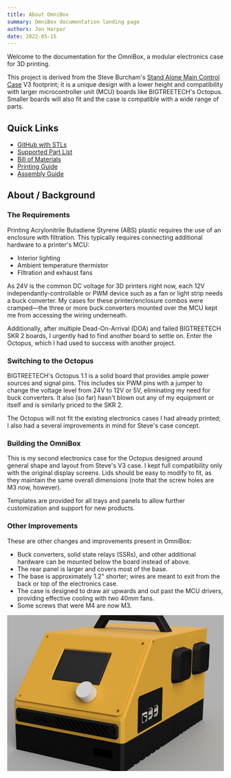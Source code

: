 ```yaml
---
title: About OmniBox
summary: OmniBox documentation landing page
authors: Jon Harper
date: 2022-05-15
---
```


Welcome to the documentation for the OmniBox, a modular electronics case for 3D printing.

This project is derived from the Steve Burcham's [Stand Alone Main Control Case](https://www.thingiverse.com/thing:3999751) V3 footprint; it is a unique design with a lower height and compatibility with larger microcontroller unit (MCU) boards like BIGTREETECH's Octopus. Smaller boards will also fit and the case is compatible with a wide range of parts.

## Quick Links

- [GitHub with STLs](https://github.com/jon-harper/OmniBox)
- [Supported Part List](support.md)
- [Bill of Materials](bom.md)
- [Printing Guide](printing.md)
- [Assembly Guide](assembly/index.md)

## About / Background

### The Requirements

Printing Acrylonitrile Butadiene Styrene (ABS) plastic requires the use of an enclosure with filtration. This typically requires connecting additional hardware to a printer's MCU:

- Interior lighting
- Ambient temperature thermistor
- Filtration and exhaust fans

As 24V is the common DC voltage for 3D printers right now, each 12V independantly-controllable or PWM device such as a fan or light strip needs a buck converter. My cases for these printer/enclosure combos were cramped—the three or more buck converters mounted over the MCU kept me from accessing the wiring underneath.

Additionally, after multiple Dead-On-Arrival (DOA) and failed BIGTREETECH SKR 2 boards, I urgently had to find another board to settle on. Enter the Octopus, which I had used to success with another project.

### Switching to the Octopus

BIGTREETECH's Octopus 1.1 is a solid board that provides ample power sources and signal pins. This includes six PWM pins with a jumper to change the voltage level from 24V to 12V or 5V, eliminating my need for buck converters. It also (so far) hasn't blown out any of my equipment or itself and is similarly priced to the SKR 2.

The Octopus will not fit the existing electronics cases I had already printed; I also had a several improvements in mind for Steve's case concept.

### Building the OmniBox

This is my second electronics case for the Octopus designed around general shape and layout from Steve's V3 case. I kept full compatibility only with the original display screens. Lids should be easy to modify to fit, as they maintain the same overall dimensions (note that the screw holes are M3 now, however).

Templates are provided for all trays and panels to allow further customization and support for new products.

### Other Improvements

These are other changes and improvements present in OmniBox:

- Buck converters, solid state relays (SSRs), and other additional hardware can be mounted below the board instead of above.
- The rear panel is larger and covers most of the base.
- The base is approximately 1.2" shorter; wires are meant to exit from the back or top of the electronics case.
- The case is designed to draw air upwards and out past the MCU drivers, providing effective cooling with two 40mm fans.
- Some screws that were M4 are now M3.

![right side view](img/gallery_0.9.5/close.png)